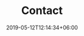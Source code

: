 ---
title: "Contact"
date: 2019-05-12T12:14:34+06:00
description: "This is meta description."
type : "club_name/contact"
layout: "list.html"

---